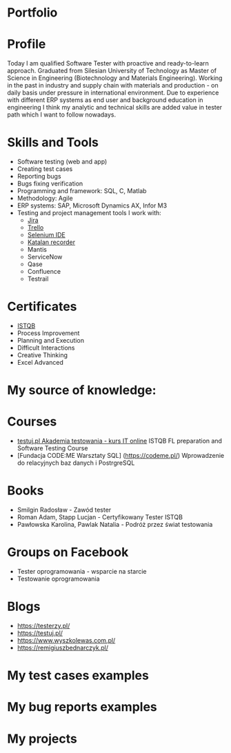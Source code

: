 # Portfolio
# Profile
Today I am qualified Software Tester with proactive and ready-to-learn approach. Graduated from Silesian University of Technology  as Master of Science in Engineering (Biotechnology and Materials Engineering). Working in the past in industry and supply chain  with materials and production - on daily basis under pressure in international environment. Due to experience with different ERP systems as end user and background education in engineering I think my analytic and technical skills are added value in tester path which I want to follow nowadays.
#  Skills and Tools
  - Software testing (web and app)
  - Creating test cases
  - Reporting bugs
  - Bugs fixing verification
  - Programming and framework: SQL, C, Matlab
  - Methodology: Agile
  - ERP systems: SAP, Microsoft Dynamics AX, Infor M3
  - Testing and project management tools I work with:
    - [Jira](https://www.atlassian.com/software/jira0)
    - [Trello](https://trello.com/)
    - [Selenium IDE](https://chrome.google.com/webstore/detail/selenium-ide/mooikfkahbdckldjjndioackbalphokd)
    - [Katalan recorder](https://chrome.google.com/webstore/detail/katalon-recorder-selenium/ljdobmomdgdljniojadhoplhkpialdid)
    - Mantis
    - ServiceNow
    - Qase
    - Confluence
    - Testrail
# Certificates
  - [ISTQB](https://www.gasq.org/en/certification/check-a-certificate.html)
  - Process Improvement
  - Planning and Execution
  - Difficult Interactions
  - Creative Thinking
  - Excel Advanced
  
  # My source of knowledge:
  # Courses
  - [testuj.pl Akademia testowania - kurs IT online](https://testuj.pl/karta-szkolenia/kurs-it-online-wieczorowa-akademia-testowania-plus)
  ISTQB FL preparation and Software Testing Course
  - [Fundacja CODE:ME Warsztaty SQL] (https://codeme.pl/)
  Wprowadzenie do relacyjnych baz danych i PostrgreSQL
  # Books
  - Smilgin Radosław - Zawód tester
  - Roman Adam, Stapp Lucjan - Certyfikowany Tester ISTQB
  - Pawłowska Karolina, Pawlak Natalia - Podróż przez świat testowania
  # Groups on Facebook
  - Tester oprogramowania - wsparcie na starcie
  - Testowanie oprogramowania
  #  Blogs
  - https://testerzy.pl/
  - https://testuj.pl/
  - https://www.wyszkolewas.com.pl/
  - https://remigiuszbednarczyk.pl/
# My test cases examples

# My bug reports examples
 
# My projects


